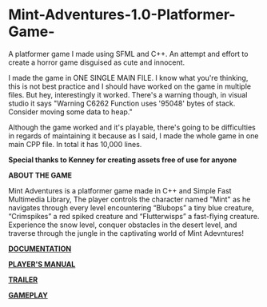 # Mint-Adventures-1.0-Platformer-Game-
A platformer game I made using SFML and C++. An attempt and effort to create a horror game disguised as cute and innocent. 

I made the game in ONE SINGLE MAIN FILE. I know what you're thinking, this is not best practice and I should have worked on the game in multiple files.
But hey, interestingly it worked. There's a warning though, in visual studio it says "Warning	C6262	Function uses '95048' bytes of stack.  Consider moving some data to heap."

Although the game worked and it's playable, there's going to be difficulties in regards of maintaining it because as I said, I made the whole game in one main CPP file.
In total it has 10,000 lines.

**Special thanks to Kenney for creating assets free of use for anyone**

**ABOUT THE GAME**

Mint Adventures is a platformer game made in C++ and Simple Fast Multimedia Library, The player controls the character named "Mint" as he navigates through every level encountering “Blubops” a tiny blue creature, “Crimspikes” a red spiked creature and “Flutterwisps” a fast-flying creature. Experience the snow level, conquer obstacles in the desert level, and traverse through the jungle in the captivating world of Mint Adevntures!

[**DOCUMENTATION**](https://docs.google.com/document/d/15ZZe-EE2211O_F807viEBaz4yS50RG_Y/edit?usp=sharing&ouid=107171429977198121975&rtpof=true&sd=true)

[**PLAYER'S MANUAL**](https://drive.google.com/file/d/1sRTsOoMj3lU6eSSHz1ZITEGRH-iZzsqj/view?usp=sharing)

[**TRAILER**](https://youtu.be/Pa8l3oiCtw0)

[**GAMEPLAY**](https://youtu.be/5C57ia8_Vjs)

